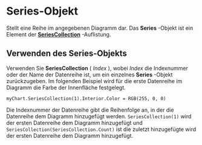 
# Series-Objekt

Stellt eine Reihe im angegebenen Diagramm dar. Das  **Series** -Objekt ist ein Element der **[SeriesCollection](c5d00466-f7a1-7e6f-56e4-958901dbe3e3.md)** -Auflistung.


## Verwenden des Series-Objekts

Verwenden Sie  **SeriesCollection** ( _Index_ ), wobei _Index_ die Indexnummer oder der Name der Datenreihe ist, um ein einzelnes **Series** -Objekt zurückzugeben. Im folgenden Beispiel wird für die erste Datenreihe im Diagramm die Farbe der Innenfläche festgelegt.


```
myChart.SeriesCollection(1).Interior.Color = RGB(255, 0, 0)
```

Die Indexnummer der Datenreihe gibt die Reihenfolge an, in der die Datenreihe dem Diagramm hinzugefügt werden.  `SeriesCollection(1)` wird der ersten Datenreihe dem Diagramm hinzugefügt und `SeriesCollection(SeriesCollection.Count)` ist die zuletzt hinzugefügte wird der ersten Datenreihe dem Diagramm hinzugefügt.

